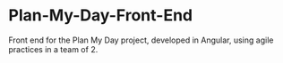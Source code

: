# Plan-My-Day-Front-End

Front end for the Plan My Day project, developed in Angular, using agile practices in a team of 2.